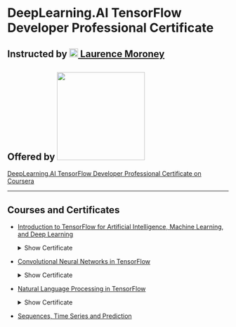 # DeepLearning.AI TensorFlow Developer Professional Certificate
## Instructed by [<img src="https://github.com/williamcwi/DeepLearning.AI-TensorFlow-Developer-Professional-Certificate/blob/master/misc/img/laurence_moroney.png" width="20"/> Laurence Moroney](https://laurencemoroney.com/about.html)
## Offered by [<img src="https://github.com/williamcwi/DeepLearning.AI-TensorFlow-Developer-Professional-Certificate/blob/master/misc/img/deeplearning_logo.png" width="200"/>](https://www.deeplearning.ai)

[DeepLearning.AI TensorFlow Developer Professional Certificate on Coursera](https://www.coursera.org/professional-certificates/tensorflow-in-practice)

---

## Courses and Certificates
  - [Introduction to TensorFlow for Artificial Intelligence, Machine Learning, and Deep Learning](https://github.com/williamcwi/DeepLearning.AI-TensorFlow-Developer-Professional-Certificate/tree/master/1.%20Introduction%20to%20TensorFlow%20for%20Artificial%20Intelligence%2C%20Machine%20Learning%2C%20and%20Deep%20Learning) <details>
    <summary>Show Certificate</summary><p>

      [<img src="https://github.com/williamcwi/DeepLearning.AI-TensorFlow-Developer-Professional-Certificate/blob/master/1.%20Introduction%20to%20TensorFlow%20for%20Artificial%20Intelligence%2C%20Machine%20Learning%2C%20and%20Deep%20Learning/Introduction%20to%20TensorFlow%20for%20Artificial%20Intelligence%2C%20Machine%20Learning%2C%20and%20Deep%20Learning.jpg" />](https://coursera.org/verify/4WL4PB9D583Q)

  </p></details>

  - [Convolutional Neural Networks in TensorFlow](https://github.com/williamcwi/DeepLearning.AI-TensorFlow-Developer-Professional-Certificate/tree/master/2.%20Convolutional%20Neural%20Networks%20in%20TensorFlow) <details>
    <summary>Show Certificate</summary><p>

      [<img src="https://github.com/williamcwi/DeepLearning.AI-TensorFlow-Developer-Professional-Certificate/blob/master/2.%20Convolutional%20Neural%20Networks%20in%20TensorFlow/Convolutional%20Neural%20Networks%20in%20TensorFlow.jpg" />](https://coursera.org/verify/PX4BBR47VY5X)

  </p></details>

  - [Natural Language Processing in TensorFlow](https://github.com/williamcwi/DeepLearning.AI-TensorFlow-Developer-Professional-Certificate/tree/master/3.%20Natural%20Language%20Processing%20in%20TensorFlow) <details>
    <summary>Show Certificate</summary><p>

      [<img src="https://github.com/williamcwi/DeepLearning.AI-TensorFlow-Developer-Professional-Certificate/blob/master/3.%20Natural%20Language%20Processing%20in%20TensorFlow/Natural%20Language%20Processing%20in%20TensorFlow.jpg" />](https://coursera.org/verify/JCGQ7E93HKX2)

  </p></details>
  
  - [Sequences, Time Series and Prediction](https://github.com/williamcwi/DeepLearning.AI-TensorFlow-Developer-Professional-Certificate/tree/master/4.%20Sequences%2C%20Time%20Serirs%20and%20Prediction)